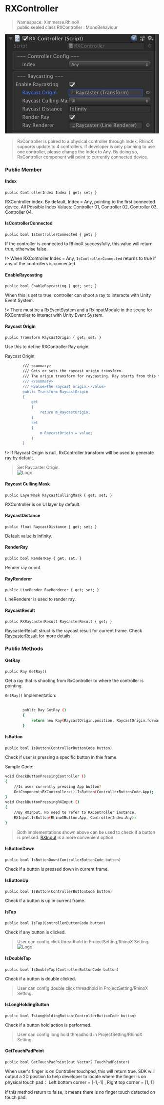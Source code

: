 # RXController

> Namespace: Ximmerse.RhinoX    
> public sealed class RXController : MonoBehaviour



![Logo](https://raw.githubusercontent.com/yinyuanqings/AIOSDK/gh-pages/img/Inspector/RxController.jpg ':size=450X400')

> RxController is paired to a physical controller through Index. RhinoX supports update to 4 controllers.
If developer is only planning to use one controller, please change the Index to Any. By doing so, RxController component will point to currently connected device.


### Public Member

#### Index

`public ControllerIndex Index { get; set; }`

RXController index. By default, Index = Any, pointing to the first connected device.
All Possible Index Values:
Controller 01, Controller 02, Controller 03, Controller 04.

#### IsControllerConnected 
`public bool IsControllerConnected { get; }`

If the controller is connected to RhinoX successfully, this value will return true, otherwise false.

!> When RXController Index = Any, `IsControllerConnected` returns to true if any of the controllers is connected.

#### EnableRaycasting
`public bool EnableRaycasting { get; set; }`

When this is set to true, controller can shoot a ray to interacte with Unity Event System. 

!> There must be a RxEventSystem and a RxInputModule in the scene for RXController to interact with Unity Event System.


#### Raycast Origin
`public Transform RaycastOrigin { get; set; }`

Use this to define RXController Ray origin.

Raycast Origin:
```bash
        /// <summary>
        /// Gets or sets the raycast origin transform.
        /// The origin transform for raycasting. Ray starts from this transform's world position, pointing ahead by the forward direction of this transform.
        /// </summary>
        /// <value>The raycast origin.</value>
        public Transform RaycastOrigin
        {
            get 
            { 
                return m_RaycastOrigin; 
            }
            set
            {
                m_RaycastOrigin = value;
            }
        }
````

!> If Raycast Origin is null, RxController.transform will be used to generate ray by default.
> Set Raycaster Origin.   
![Logo](https://raw.githubusercontent.com/yinyuanqings/AIOSDK/gh-pages/img/photo/Controller-Raycaster.jpg ':size=390X264')



#### Raycast Culling Mask
`public LayerMask RaycastCullingMask { get; set; }`

RXController is on UI layer by default. 


#### RaycastDistance
`public float RaycastDistance { get; set; }`

Default value is Infinity.



#### RenderRay
`public bool RenderRay { get; set; }`

Render ray or not.


#### RayRenderer
`public LineRender RayRenderer { get; set; }`

LineRenderer is used to render ray. 


#### RaycastResult
`public RXRaycasterResult RaycasterResult { get; }`

RaycasterResult struct is the raycast result for current frame. Check [RaycasterResult](/ScriptingReference/RaycasterResult) for more details.



### Public Methods

#### GetRay
`public Ray GetRay()` 

Get a ray that is shooting from RxController to where the controller is pointing.

`GetRay()` Implementation:
```bash
        
        public Ray GetRay ()
        {
            return new Ray(RaycastOrigin.position, RaycastOrigin.forward);
        }
````


#### IsButton
`public bool IsButton(ControllerButtonCode button)`

Check if user is pressing a specific button in thie frame.

Sample Code:

```bash
void CheckButtonPressingController ()
{
    //Is user currently pressing App button?
    GetComponent<RXController>().IsButton(ControllerButtonCode.App);
}
void CheckButtonPressingRXInput ()
{
    //By RXInput. No need to refer to RXController instance.
    RXInput.IsButton(RhinoXButton.App, ControllerIndex.Any);
}
````
> Both implementations shown above can be used to check if a button is pressed. [RXInput](/ScriptingReference/RXInput) is a more convenient option.


#### IsButtonDown
`public bool IsButtonDown(ControllerButtonCode button)`

Check if a button is pressed down in current frame.

#### IsButtonUp
`public bool IsButton(ControllerButtonCode button)`

Check if a button is up in current frame. 


#### IsTap
`public bool IsTap(ControllerButtonCode button)`

Check if any button is clicked.

> User can config click threadhold in ProjectSetting/RhinoX Setting.
> ![Logo](https://raw.githubusercontent.com/yinyuanqings/AIOSDK/gh-pages/img/Inspector/RhinoXProjectSetting-Threshold-Time.jpg ':size=450X400')

#### IsDoubleTap
`public bool IsDoubleTap(ControllerButtonCode button)`

Check if a button is double clicked. 
> User can config double click threadhold in ProjectSetting/RhinoX Setting.

#### IsLongHoldingButton
`public bool IsLongHoldingButton(ControllerButtonCode button)`

Check if a button hold action is performed. 
> User can config long hold threadhold in ProjectSetting/RhinoX Setting.


#### GetTouchPadPoint
`public bool GetTouchPadPoint(out Vector2 TouchPadPointer)`

When user's finger is on Controller touchpad, this will return true. SDK will output a 2D position to help developer to locate where the finger is on physical touch pad： 
Left bottom corner = [-1,-1] , Right top corner = [1, 1]

If this method return to false, it means there is no finger touch detected on touch pad.
